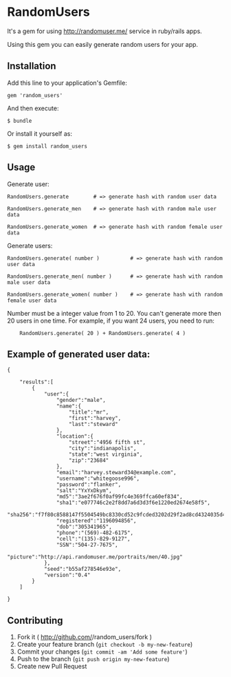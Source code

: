 # RandomUsers

  It's a gem for using http://randomuser.me/ service in ruby/rails apps.

  Using this gem you can easily generate random users for your app.

## Installation

Add this line to your application's Gemfile:

    gem 'random_users'

And then execute:

    $ bundle

Or install it yourself as:

    $ gem install random_users

## Usage

Generate user:

	RandomUsers.generate	    # => generate hash with random user data

	RandomUsers.generate_men	# => generate hash with random male user data

	RandomUsers.generate_women	# => generate hash with random female user data

Generate users:

	RandomUsers.generate( number )	    	# => generate hash with random user data

	RandomUsers.generate_men( number )		# => generate hash with random male user data

	RandomUsers.generate_women( number )	# => generate hash with random female user data


Number must be a integer value from 1 to 20.
You can't generate more then 20 users in one time.
For example, if you want 24 users, you need to run: 

        RandomUsers.generate( 20 ) + RandomUsers.generate( 4 )

	
## Example of generated user data:

	{
	
	    "results":[
	        {
	            "user":{
	                "gender":"male",
	                "name":{
	                    "title":"mr",
	                    "first":"harvey",
	                    "last":"steward"
	                },
	                "location":{
	                    "street":"4956 fifth st",
	                    "city":"indianapolis",
	                    "state":"west virginia",
	                    "zip":"23684"
	                },
	                "email":"harvey.steward34@example.com",
	                "username":"whitegoose996",
	                "password":"flanker",
	                "salt":"YxYxDkym",
	                "md5":"3ae2f676f0af99fc4e369ffca60ef834",
	                "sha1":"e077746c2e2f8dd7a6d3d3f6e1220ed2674e58f5",
	                "sha256":"f7f80c8588147f5504549bc8330cd52c9fcded3202d29f2ad8cd4324035d4c15",
	                "registered":"1196094856",
	                "dob":"305341965",
	                "phone":"(569)-482-6175",
	                "cell":"(135)-829-9127",
	                "SSN":"504-27-7675",
	                "picture":"http://api.randomuser.me/portraits/men/40.jpg"
	            },
	            "seed":"b55af278546e93e",
	            "version":"0.4"
	        }
	    ]
	
	}

## Contributing

1. Fork it ( http://github.com/<my-github-username>/random_users/fork )
2. Create your feature branch (`git checkout -b my-new-feature`)
3. Commit your changes (`git commit -am 'Add some feature'`)
4. Push to the branch (`git push origin my-new-feature`)
5. Create new Pull Request
